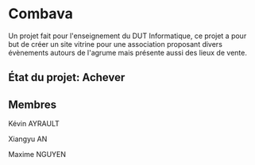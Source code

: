 # Combava

Un projet fait pour l'enseignement du DUT Informatique, ce projet a pour but de créer un site vitrine pour une association proposant divers évènements autours de l'agrume
mais présente aussi des lieux de vente.

## État du projet: Achever

## Membres

Kévin AYRAULT 

Xiangyu AN

Maxime NGUYEN
